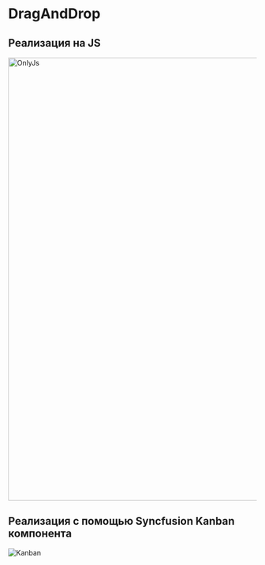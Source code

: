                                                         
  # DragAndDrop

  ## Реализация на JS

  <image width="897" alt="OnlyJs" src="https://user-images.githubusercontent.com/84377378/172668196-890ebf98-8de9-4550-b86b-e552511c8f36.png">


  ## Реализация c помощью Syncfusion Kanban компонента

 
  ![Kanban](https://user-images.githubusercontent.com/84377378/172669094-74fa3026-6ebf-4f3c-acdc-c960d9f9fcac.png)

